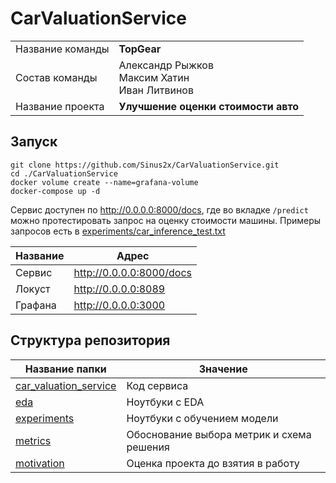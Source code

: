 # CarValuationService

|                  |                                                   |
|------------------|---------------------------------------------------|
| Название команды | **TopGear**                                       |
| Состав команды   | Александр Рыжков<br>Максим Хатин<br>Иван Литвинов |
| Название проекта | **Улучшение оценки стоимости авто**               |

## Запуск
`git clone https://github.com/Sinus2x/CarValuationService.git` <br />
`cd ./CarValuationService` <br />
`docker volume create --name=grafana-volume` <br />
`docker-compose up -d`

Сервис доступен по http://0.0.0.0:8000/docs, где во вкладке `/predict` можно протестировать запрос на оценку стоимости машины.
Примеры запросов есть в [experiments/car_inference_test.txt](experiments/car_inference_test.txt)

| Название | Адрес                    |
|----------|--------------------------|
| Сервис   | http://0.0.0.0:8000/docs |
| Локуст   | http://0.0.0.0:8089      |
| Графана  | http://0.0.0.0:3000      |

## Структура репозитория


| Название папки                                   | Значение                                                                |
|--------------------------------------------------|-------------------------------------------------------------------------|
| [car_valuation_service](car_valuation_service/)  | Код сервиса                                                             |
| [eda](eda/)                                      | Ноутбуки с EDA                                                          |
| [experiments](experiments/)                      | Ноутбуки с обучением модели                                             |
| [metrics](metrics/)                              | Обоснование выбора метрик и схема решения                               |
| [motivation](motivation/)                        | Оценка проекта до взятия в работу                                       |
